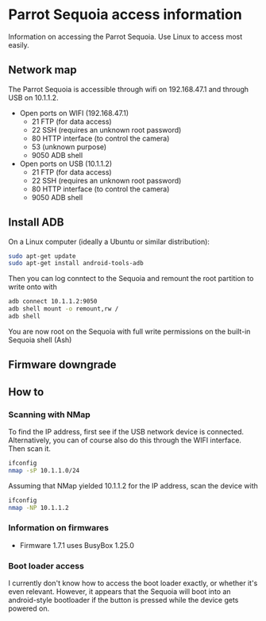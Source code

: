# Parrot Sequoia access information
 Information on accessing the Parrot Sequoia. Use Linux to access most easily.

## Network map
The Parrot Sequoia is accessible through wifi on 192.168.47.1 and through USB on 10.1.1.2.

* Open ports on WIFI (192.168.47.1)
  * 21 FTP (for data access)
  * 22 SSH (requires an unknown root password)
  * 80 HTTP interface (to control the camera)
  * 53 (unknown purpose)
  * 9050 ADB shell
* Open ports on USB (10.1.1.2)
  * 21 FTP (for data access)
  * 22 SSH (requires an unknown root password)
  * 80 HTTP interface (to control the camera)
  * 9050 ADB shell

## Install ADB

On a Linux computer (ideally a Ubuntu or similar distribution):

```bash
sudo apt-get update
sudo apt-get install android-tools-adb
```

Then you can log conntect to the Sequoia and remount the root partition to write onto with
```bash
adb connect 10.1.1.2:9050
adb shell mount -o remount,rw /
adb shell
```

You are now root on the Sequoia with full write permissions on the built-in Sequoia shell (Ash)

## Firmware downgrade



## How to

### Scanning with NMap

To find the IP address, first see if the USB network device is connected. Alternatively, you can of course also do this through the WIFI interface. Then scan it.

```bash
ifconfig
nmap -sP 10.1.1.0/24
```

Assuming that NMap yielded 10.1.1.2 for the IP address, scan the device with
```bash
ifconfig
nmap -NP 10.1.1.2
```

### Information on firmwares

* Firmware 1.7.1 uses BusyBox 1.25.0

### Boot loader access

I currently don't know how to access the boot loader exactly, or whether it's even relevant. However, it appears that the Sequoia will boot into an android-style bootloader if the button is pressed while the device gets powered on.
